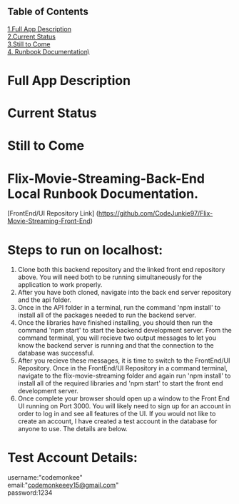 ## Table of Contents
[1.Full App Description](#full-app-description)\
[2.Current Status](#current-status)\
[3.Still to Come](#still-to-come)\
[4. Runbook Documentation](#steps-to-run-on-localhost)\



# Full App Description

# Current Status

# Still to Come

# Flix-Movie-Streaming-Back-End Local Runbook Documentation.
[FrontEnd/UI Repository Link] (https://github.com/CodeJunkie97/Flix-Movie-Streaming-Front-End)

# Steps to run on localhost:
1. Clone both this backend repository and the linked front end repository above. You will need both to be running simultaneously for the application to work properly. 
2. After you have both cloned, navigate into the back end server repository and the api folder. 
3. Once in the API folder in a terminal, run the command 'npm install' to install all of the packages needed to run the backend server. 
4. Once the libraries have finished installing, you should then run the command 'npm start' to start the backend development server. From the command terminal, you will recieve two output messages to let you know the backend server is running and that the connection to the database was successful. 
5. After you recieve these messages, it is time to switch to the FrontEnd/UI Repository. Once in the FrontEnd/UI Repository in a command terminal, navigate to the flix-movie-streaming folder and again run 'npm install' to install all of the required libraries and 'npm start' to start the front end development server.
6. Once complete your browser should open up a window to the Front End UI running on Port 3000. You will likely need to sign up for an account in order to log in and see all features of the UI. If you would not like to create an account, I have created a test account in the database for anyone to use. The details are below.

# Test Account Details: 
username:"codemonkee"\
email:"codemonkeeey15@gmail.com"\
password:1234
